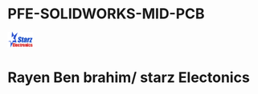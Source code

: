 # PFE-SOLIDWORKS-MID-PCB
<img src="https://raw.githubusercontent.com/RAYEN311/Starz-Electonics-BMS-App/main/assets/snack-icon.png" width="50" alt="starz Electonics"></a></p>
# Rayen Ben brahim/ starz Electonics 
